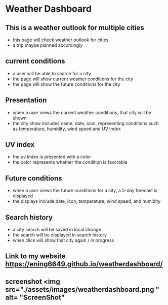 # Weather Dashboard
## This is a weather outlook for multiple cities
* this page will check weather outlook for cities 
* a trip maybe planned accordingly 
## current conditions
* a user will be able to search for a city 
* the page will show current weather conditions for the city 
* the page will show the future conditions for the city 
## Presentation
* when a user views the current weather conditions, that city will be shown
* the city show includes name, date, icon, representing conditions such as temperature, humidity, wind speed and UV index
## UV index
* the uv index is presented with a color 
* the color represents whether the condition is favorable
## Future conditions
* when a user views the future conditions for a city, a 5-day forecast is displayed
* the displays include date, icon, temperature, wind speed, and humidity
## Search history
* a city search will be saved in local storage 
* the search will be displayed in search history
* when click will show that city again / in progress
## Link to my website  https://ening6649.github.io/weatherdashboard/
## screenshot  <img src="./assets/images/weatherdashboard.png   " alt= "ScreenShot" 